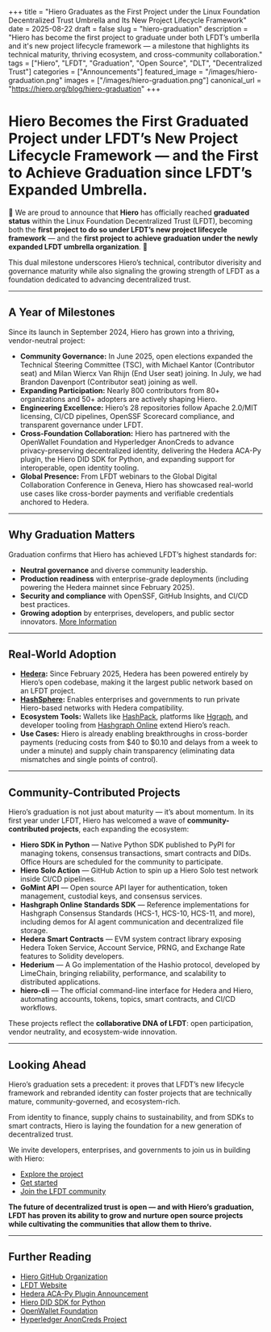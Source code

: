 +++
title          = "Hiero Graduates as the First Project under the Linux Foundation Decentralized Trust Umbrella and Its New Project Lifecycle Framework"
date           = 2025-08-22
draft          = false
slug           = "hiero-graduation"
description    = "Hiero has become the first project to graduate under both LFDT’s umberlla and it's new project lifecycle framework — a milestone that highlights its technical maturity, thriving ecosystem, and cross-community collaboration."
tags           = ["Hiero", "LFDT", "Graduation", "Open Source", "DLT", "Decentralized Trust"]
categories     = ["Announcements"]
featured_image = "/images/hiero-graduation.png"
images         = ["/images/hiero-graduation.png"]
canonical_url  = "https://hiero.org/blog/hiero-graduation"
+++

# Hiero Becomes the First Graduated Project under LFDT’s New Project Lifecycle Framework — and the First to Achieve Graduation since LFDT’s Expanded Umbrella.

📣 We are proud to announce that **Hiero** has officially reached **graduated status** within the Linux Foundation Decentralized Trust (LFDT), becoming both the **first project to do so under LFDT’s new project lifecycle framework** — and the **first project to achieve graduation under the newly expanded LFDT umbrella organization**. 📣

This dual milestone underscores Hiero’s technical, contributor diverisity and governance maturity while also signaling the growing strength of LFDT as a foundation dedicated to advancing decentralized trust.

---

## A Year of Milestones

Since its launch in September 2024, Hiero has grown into a thriving, vendor-neutral project:

- **Community Governance:** In June 2025, open elections expanded the Technical Steering Committee (TSC), with Michael Kantor (Contributor seat) and Milan Wiercx Van Rhijn (End User seat) joining. In July, we had Brandon Davenport (Contributor seat) joining as well.
- **Expanding Participation:** Nearly 800 contributors from 80+ organizations and 50+ adopters are actively shaping Hiero.
- **Engineering Excellence:** Hiero’s 28 repositories follow Apache 2.0/MIT licensing, CI/CD pipelines, OpenSSF Scorecard compliance, and transparent governance under LFDT.
- **Cross-Foundation Collaboration:** Hiero has partnered with the OpenWallet Foundation and Hyperledger AnonCreds to advance privacy-preserving decentralized identity, delivering the Hedera ACA-Py plugin, the Hiero DID SDK for Python, and expanding support for interoperable, open identity tooling.
- **Global Presence:** From LFDT webinars to the Global Digital Collaboration Conference in Geneva, Hiero has showcased real-world use cases like cross-border payments and verifiable credentials anchored to Hedera.

---

## Why Graduation Matters

Graduation confirms that Hiero has achieved LFDT’s highest standards for:

- **Neutral governance** and diverse community leadership.
- **Production readiness** with enterprise-grade deployments (including powering the Hedera mainnet since February 2025).
- **Security and compliance** with OpenSSF, GitHub Insights, and CI/CD best practices.
- **Growing adoption** by enterprises, developers, and public sector innovators. [More Information](https://github.com/hiero-ledger/hiero/blob/main/ADOPTERS.md)

---

## Real-World Adoption

- **[Hedera](https://hedera.com/):** Since February 2025, Hedera has been powered entirely by Hiero’s open codebase, making it the largest public network based on an LFDT project.
- **[HashSphere](https://www.hashgraph.com/hashsphere/):** Enables enterprises and governments to run private Hiero-based networks with Hedera compatibility.
- **Ecosystem Tools:** Wallets like [HashPack](https://www.hashpack.app/), platforms like [Hgraph](https://hgraph.com/), and developer tooling from [Hashgraph Online](https://hashgraphonline.com/) extend Hiero’s reach.
- **Use Cases:** Hiero is already enabling breakthroughs in cross-border payments (reducing costs from $40 to $0.10 and delays from a week to under a minute) and supply chain transparency (eliminating data mismatches and single points of control).

---

## Community-Contributed Projects

Hiero’s graduation is not just about maturity — it’s about momentum. In its first year under LFDT, Hiero has welcomed a wave of **community-contributed projects**, each expanding the ecosystem:

- **Hiero SDK in Python** — Native Python SDK published to PyPI for managing tokens, consensus transactions, smart contracts and DIDs. Office Hours are scheduled for the community to participate.
- **Hiero Solo Action** — GitHub Action to spin up a Hiero Solo test network inside CI/CD pipelines.
- **GoMint API** — Open source API layer for authentication, token management, custodial keys, and consensus services.
- **Hashgraph Online Standards SDK** — Reference implementations for Hashgraph Consensus Standards (HCS-1, HCS-10, HCS-11, and more), including demos for AI agent communication and decentralized file storage.
- **Hedera Smart Contracts** — EVM system contract library exposing Hedera Token Service, Account Service, PRNG, and Exchange Rate features to Solidity developers.
- **Hederium** — A Go implementation of the Hashio protocol, developed by LimeChain, bringing reliability, performance, and scalability to distributed applications.
- **hiero-cli** — The official command-line interface for Hedera and Hiero, automating accounts, tokens, topics, smart contracts, and CI/CD workflows.

These projects reflect the **collaborative DNA of LFDT**: open participation, vendor neutrality, and ecosystem-wide innovation.

---

## Looking Ahead

Hiero’s graduation sets a precedent: it proves that LFDT’s new lifecycle framework and rebranded identity can foster projects that are technically mature, community-governed, and ecosystem-rich.

From identity to finance, supply chains to sustainability, and from SDKs to smart contracts, Hiero is laying the foundation for a new generation of decentralized trust.

We invite developers, enterprises, and governments to join us in building with Hiero:

- [Explore the project](https://hiero.org)
- [Get started](https://docs.hiero.org)
- [Join the LFDT community](https://www.lfdecentralizedtrust.org)

**The future of decentralized trust is open — and with Hiero’s graduation, LFDT has proven its ability to grow and nurture open source projects while cultivating the communities that allow them to thrive.**

---

## Further Reading

- [Hiero GitHub Organization](https://github.com/hiero-ledger)
- [LFDT Website](https://www.lfdecentralizedtrust.org)
- [Hedera ACA-Py Plugin Announcement](https://github.com/hyperledger/aries-cloudagent-python)
- [Hiero DID SDK for Python](https://github.com/hiero-ledger/hiero-did-sdk-python)
- [OpenWallet Foundation](https://openwallet.foundation)
- [Hyperledger AnonCreds Project](https://www.hyperledger.org/projects/anoncreds)

